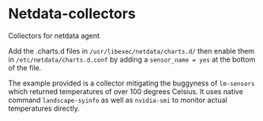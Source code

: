 # Netdata-collectors
Collectors for netdata agent

Add the .charts.d files in `/usr/libexec/netdata/charts.d/` then enable them in `/etc/netdata/charts.d.conf` by adding a `sensor_name = yes` at the bottom of the file.

The example provided is a collector mitigating the buggyness of `lm-sensors` which returned temperatures of over 100 degrees Celsius. It uses native command `landscape-syinfo` as well as `nvidia-smi` to monitor actual temperatures directly.
